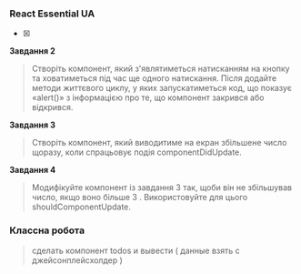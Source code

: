 ### React Essential UA


- [x]  

**Завдання 2**

>Створіть компонент, який з'являтиметься натисканням на кнопку та ховатиметься під час ще одного натискання. Після додайте методи життєвого циклу, у яких запускатиметься код, що показує «alert()» з інформацією про те, що компонент закрився або відкрився.

**Завдання 3**

>Створіть компонент, який виводитиме на екран збільшене число щоразу, коли спрацьовує подія componentDidUpdate.

**Завдання 4**

>Модифікуйте компонент із завдання 3 так, щоби він не збільшував число, якщо воно більше 3
. Використовуйте для цього shouldComponentUpdate.


### Классна робота 

> сделать компонент todos и вывести ( данные взять с джейсонплейсхолдер )
